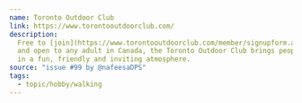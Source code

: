 ```yaml
---
name: Toronto Outdoor Club
link: https://www.torontooutdoorclub.com/
description:
  Free to [join](https://www.torontooutdoorclub.com/member/signupform.asp),
  and open to any adult in Canada, the Toronto Outdoor Club brings people together
  in a fun, friendly and inviting atmosphere.
source: "issue #99 by @nafeesaDPS"
tags:
  - topic/hobby/walking
---
```


<!-- Community added from GitHub issue #99 -->
